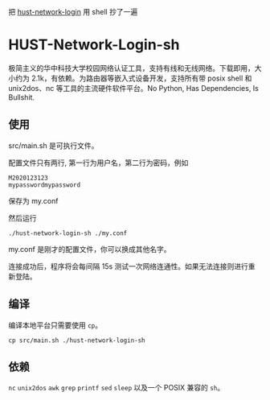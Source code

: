 把 [hust-network-login](https://github.com/black-binary/hust-network-login) 用 shell 抄了一遍

# HUST-Network-Login-sh

极简主义的华中科技大学校园网络认证工具，支持有线和无线网络。下载即用，大小约为 2.1k，有依赖。为路由器等嵌入式设备开发，支持所有带 posix shell 和 unix2dos、nc 等工具的主流硬件软件平台。No Python, Has Dependencies, Is Bullshit.

## 使用

src/main.sh 是可执行文件。

配置文件只有两行, 第一行为用户名，第二行为密码，例如

```text
M2020123123
mypasswordmypassword
```

保存为 my.conf

然后运行

```shell
./hust-network-login-sh ./my.conf
```

my.conf 是刚才的配置文件，你可以换成其他名字。

连接成功后，程序将会每间隔 15s 测试一次网络连通性。如果无法连接则进行重新登陆。

## 编译

编译本地平台只需要使用 `cp`。

```shell
cp src/main.sh ./hust-network-login-sh
```

## 依赖

`nc` `unix2dos` `awk` `grep` `printf` `sed` `sleep` 以及一个 POSIX 兼容的 `sh`。
